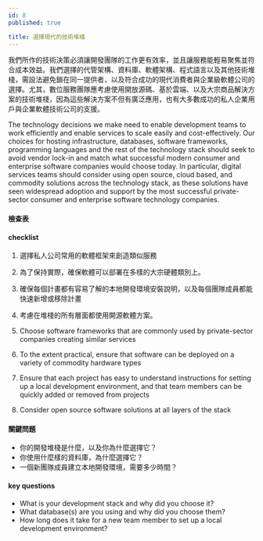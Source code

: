```yaml
---
id: 8
published: true

title: 選擇現代的技術堆棧
---
```


我們所作的技術決策必須讓開發團隊的工作更有效率，並且讓服務能輕易聚焦並符合成本效益。我們選擇的代管架構、資料庫、軟體架構、程式語言以及其他技術堆棧，需設法避免鎖在同一提供者，以及符合成功的現代消費者與企業級軟體公司的選擇。尤其，數位服務團隊應考慮使用開放源碼、基於雲端、以及大宗商品解決方案的技術堆棧，因為這些解決方案不但有廣泛應用，也有大多數成功的私人企業用戶與企業軟體技術公司的支援。

The technology decisions we make need to enable development teams to work efficiently and enable services to scale easily and cost-effectively. Our choices for hosting infrastructure, databases, software frameworks, programming languages and the rest of the technology stack should seek to avoid vendor lock-in and match what successful modern consumer and enterprise software companies would choose today. In particular, digital services teams should consider using open source, cloud based, and commodity solutions across the technology stack, as these solutions have seen widespread adoption and support by the most successful private-sector consumer and enterprise software technology companies.

#### 檢查表

#### checklist
1. 選擇私人公司常用的軟體框架來創造類似服務
2. 為了保持實際，確保軟體可以部署在多樣的大宗硬體類別上。
3. 確保每個計畫都有容易了解的本地開發環境安裝說明，以及每個團隊成員都能快速新增或移除計畫
4. 考慮在堆棧的所有層面都使用開源軟體方案。

1. Choose software frameworks that are commonly used by private-sector companies creating similar services
2. To the extent practical, ensure that software can be deployed on a variety of commodity hardware types
3. Ensure that each project has easy to understand instructions for setting up a local development environment, and that team members can be quickly added or removed from projects
4. Consider open source software solutions at all layers of the stack

#### 關鍵問題
- 你的開發堆棧是什麼，以及你為什麼選擇它？
- 你使用什麼樣的資料庫，為什麼選擇它？
- 一個新團隊成員建立本地開發環境，需要多少時間？

#### key questions
- What is your development stack and why did you choose it?
- What database(s) are you using and why did you choose them?
- How long does it take for a new team member to set up a local development environment?